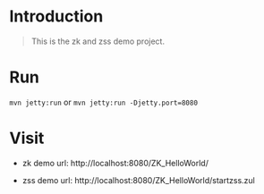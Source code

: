 # Introduction
> This is the zk and zss demo project.

# Run
`mvn jetty:run`
or
`mvn jetty:run -Djetty.port=8080`

# Visit
* zk demo url:
http://localhost:8080/ZK_HelloWorld/

* zss demo url:
http://localhost:8080/ZK_HelloWorld/startzss.zul